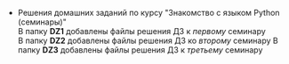 * Решения домашних заданий по курсу "Знакомство с языком Python (семинары)"  
В папку **DZ1** добавлены файлы решения ДЗ к *первому* семинару  
В папку **DZ2** добавлены файлы решения ДЗ ко *второму* семинару
В папку **DZ3** добавлены файлы решения ДЗ к *третьему* семинару
